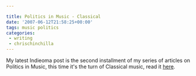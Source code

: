 ```yaml
---

title: Politics in Music - Classical
date: '2007-06-12T21:58:25+00:00'
tags: music politics
categories:
 - writing
 - chrischinchilla
---
```


My latest Indieoma post is the second installment of my series of articles on Politics in Music, this time it's the turn of Classical music, read it <a href="https://www.indieoma.com/public_journal.php?d=2a79ea27c279e471f4d180b08d62b00a" target="_blank">here</a>.
